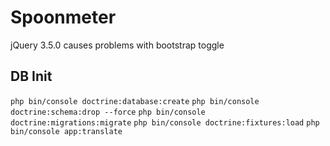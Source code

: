 # Spoonmeter

jQuery 3.5.0 causes problems with bootstrap toggle

## DB Init
```php bin/console doctrine:database:create```
```php bin/console doctrine:schema:drop --force```
```php bin/console doctrine:migrations:migrate```
```php bin/console doctrine:fixtures:load```
```php bin/console app:translate```

